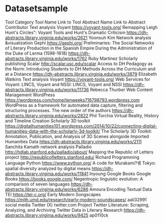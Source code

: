 # Datasetsample
Tool Category	Tool Name	Link to Tool	Abstract Name	Link to Abstract	Contributor
Text analysis	Voyant	https://voyant-tools.org/	Remapping Leigh Hunt's Circles": Voyant Tools and Hunt's Dramatic Criticism	https://dh-abstracts.library.virginia.edu/works/2621	Yoonsuh Kim
Network analysis &visualization 	Gephi	https://gephi.org/	Preliminaries: The Social Networks of Literary Production in the Spanish Empire During the Administration of the Duke of Lerma (1598-1618)	https://dh-abstracts.library.virginia.edu/works/1762	Ruby Martinez
Scholarly publishing	Scalar	http://scalar.usc.edu/scalar	Access to DH Pedagogy as the Norm: Introducing Students to DH Methods Across the Curriculum and at a Distance	https://dh-abstracts.library.virginia.edu/works/3879	Elizabeth Watkins
Text analysis	Voyant	https://voyant-tools.org/	Web Services for Voyant: LINCS, Voyant and NSSI: LINCS, Voyant and NSSI	https://dh-abstracts.library.virginia.edu/works/11736	Rebecca Thurber
Web Content Management	WordPress	https://wordpress.com/home/tenweeks716798793.wordpress.com	WordPress as a framework for automated data capture, filtering and structuring processes. The new order of the authors	https://dh-abstracts.library.virginia.edu/works/2822	Phil Torchia
Virtual Reality, History and Timeline Creation	Scholarly 3D toolkit	https://digitalhumanities101.wordpress.com/2014/10/22/connecting-digital-humanities-data-with-the-scholarly-3d-toolkit/	The Scholarly 3D Toolkit: Annotation, Publication, and Analysis of 3D Scenes alongside Imported Humanities Data	https://dh-abstracts.library.virginia.edu/works/2111	Sanchita Kamath
network analysis	Palladio	http://hdlab.stanford.edu/palladio/about/	Mapping the Republic of Letters project	http://republicofletters.stanford.edu/	Richard
Programming Language	Python	https://www.python.org/	A code for Murakami?셲 Tokyo: spatial diversity analyzed by digital means	https://dh-abstracts.library.virginia.edu/works/11841	Inyoung
Google Books	Google Books	https://books.google.com/	Negentropic linguistic evolution: A comparison of seven languages	https://dh-abstracts.library.virginia.edu/works/6286	Amoura
Encoding Textual Data	TEI	https://tei-c.org/	Early Modern Songscapes	https://mith.umd.edu/research/early-modern-soundscapes/	aali32991
social media	Twitter (X)	twitter.com	Project Twitter Literature: Scraping, Analyzing, and Archiving Twitter Data in Literary Research	https://dh-abstracts.library.virginia.edu/works/9425	ap0110ck

